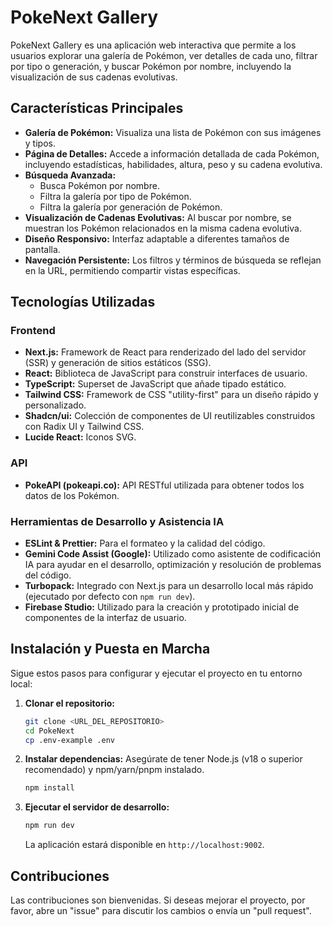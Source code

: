 # PokeNext Gallery

PokeNext Gallery es una aplicación web interactiva que permite a los usuarios explorar una galería de Pokémon, ver detalles de cada uno, filtrar por tipo o generación, y buscar Pokémon por nombre, incluyendo la visualización de sus cadenas evolutivas.

## Características Principales

- **Galería de Pokémon:** Visualiza una lista de Pokémon con sus imágenes y tipos.
- **Página de Detalles:** Accede a información detallada de cada Pokémon, incluyendo estadísticas, habilidades, altura, peso y su cadena evolutiva.
- **Búsqueda Avanzada:**
  - Busca Pokémon por nombre.
  - Filtra la galería por tipo de Pokémon.
  - Filtra la galería por generación de Pokémon.
- **Visualización de Cadenas Evolutivas:** Al buscar por nombre, se muestran los Pokémon relacionados en la misma cadena evolutiva.
- **Diseño Responsivo:** Interfaz adaptable a diferentes tamaños de pantalla.
- **Navegación Persistente:** Los filtros y términos de búsqueda se reflejan en la URL, permitiendo compartir vistas específicas.

## Tecnologías Utilizadas

### Frontend

- **Next.js:** Framework de React para renderizado del lado del servidor (SSR) y generación de sitios estáticos (SSG).
- **React:** Biblioteca de JavaScript para construir interfaces de usuario.
- **TypeScript:** Superset de JavaScript que añade tipado estático.
- **Tailwind CSS:** Framework de CSS "utility-first" para un diseño rápido y personalizado.
- **Shadcn/ui:** Colección de componentes de UI reutilizables construidos con Radix UI y Tailwind CSS.
- **Lucide React:** Iconos SVG.

### API

- **PokeAPI (pokeapi.co):** API RESTful utilizada para obtener todos los datos de los Pokémon.

### Herramientas de Desarrollo y Asistencia IA

- **ESLint & Prettier:** Para el formateo y la calidad del código.
- **Gemini Code Assist (Google):** Utilizado como asistente de codificación IA para ayudar en el desarrollo, optimización y resolución de problemas del código.
- **Turbopack:** Integrado con Next.js para un desarrollo local más rápido (ejecutado por defecto con `npm run dev`).
- **Firebase Studio:** Utilizado para la creación y prototipado inicial de componentes de la interfaz de usuario.

## Instalación y Puesta en Marcha

Sigue estos pasos para configurar y ejecutar el proyecto en tu entorno local:

1.  **Clonar el repositorio:**

    ```bash
    git clone <URL_DEL_REPOSITORIO>
    cd PokeNext
    cp .env-example .env
    ```

2.  **Instalar dependencias:**
    Asegúrate de tener Node.js (v18 o superior recomendado) y npm/yarn/pnpm instalado.

    ```bash
    npm install
    ```

3.  **Ejecutar el servidor de desarrollo:**
    ```bash
    npm run dev
    ```
    La aplicación estará disponible en `http://localhost:9002`.

## Contribuciones

Las contribuciones son bienvenidas. Si deseas mejorar el proyecto, por favor, abre un "issue" para discutir los cambios o envía un "pull request".
